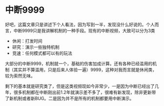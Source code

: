# 中断9999
好吧，这篇文章只是讲述下个人看法，因为写到一半，发现没什么好说的。个人而言，中断9999只是我讲解机制的一种手段。现有的中断视频，大致可以分为3类
+ 休闲：打发时间
+ 研究：演示一些独特机制
+ 竞速：任何模式都可以有的玩法

大部分的中断9999，机制就一个，基础的伤害加成计算。还有各种已经滥用的机制（其实并不算滥用，只是后来人体验一遍）9999，这种对我而言就是休闲类，较为索然无味。

剩下的基本就是研究类了，但是这类视频现如今非常少，一是因为中断已经出了几年，很多机制都在中断刚出前1.2年就演示差不多了，很难有新发现，除非更新带了新机制或者新BUG。二是因为并不是所有的机制都要用中断演示。